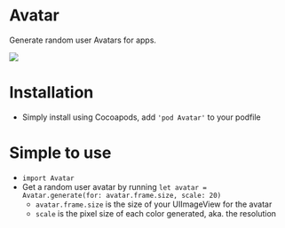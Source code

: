 # Avatar
Generate random user Avatars for apps.

![](https://github.com/wvabrinskas/Avatar/blob/master/public/Avatar.gif)

# Installation
* Simply install using Cocoapods, add `'pod Avatar'` to your podfile

# Simple to use
* `import Avatar`
* Get a random user avatar by running `let avatar = Avatar.generate(for: avatar.frame.size, scale: 20)`
  * `avatar.frame.size` is the size of your UIImageView for the avatar
  * `scale` is the pixel size of each color generated, aka. the resolution
